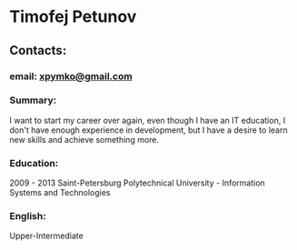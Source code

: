 # Timofej Petunov
## Contacts:
### email: **xpymko@gmail.com**

### Summary: 
I want to start my career over again, even though I have an IT education, I don't have enough experience in development, but I have a desire to learn new skills and achieve something more. 

### Education: 
2009 - 2013 Saint-Petersburg Polytechnical University - Information Systems and Technologies

### English:
Upper-Intermediate 